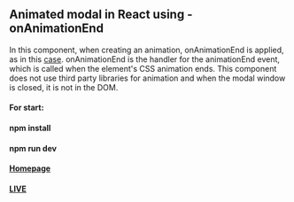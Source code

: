 ## Animated modal in React using - onAnimationEnd
In this component, when creating an animation, onAnimationEnd is applied, as in this [case](https://github.com/AndrewShedov/Animated-dropdown-menu-in-react). onAnimationEnd is the handler for the animationEnd event, which is called when the element's CSS animation ends. This component does not use third party libraries for animation and when the modal window is closed, it is not in the DOM.
#### For start:
#### npm install
#### npm run dev
#### [Homepage](https://shedov.top/animated-modal-in-react-using-onanimationend/)
#### [LIVE](https://animated-modal-in-react-andrewshedov.vercel.app/)



